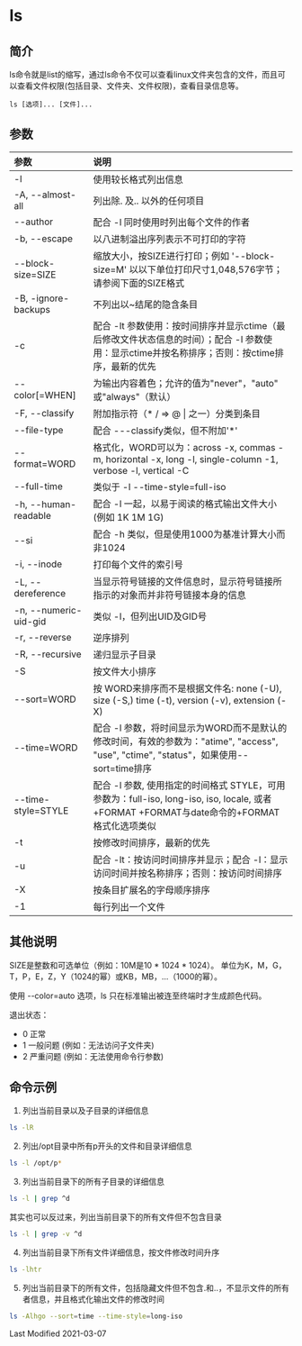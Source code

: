 # ls

## 简介

ls命令就是list的缩写，通过ls命令不仅可以查看linux文件夹包含的文件，而且可以查看文件权限(包括目录、文件夹、文件权限)，查看目录信息等。

```
ls [选项]... [文件]...
```

## 参数

参数 | 说明
:--- | :---
-l                    | 使用较长格式列出信息
-A, --almost-all      | 列出除. 及.. 以外的任何项目
--author              | 配合 -l 同时使用时列出每个文件的作者
-b, --escape          | 以八进制溢出序列表示不可打印的字符
--block-size=SIZE     | 缩放大小，按SIZE进行打印；例如 '--block-size=M' 以以下单位打印尺寸1,048,576字节；请参阅下面的SIZE格式
-B, -ignore-backups   | 不列出以~结尾的隐含条目
-c                    | 配合 -lt 参数使用：按时间排序并显示ctime（最后修改文件状态信息的时间）；配合 -l 参数使用：显示ctime并按名称排序；否则：按ctime排序，最新的优先
--color[=WHEN]        | 为输出内容着色；允许的值为"never"，"auto" 或"always"（默认）
-F, --classify        | 附加指示符（* / => @ \| 之一）分类到条目
--file-type           | 配合 ---classify类似，但不附加'*'
--format=WORD         | 格式化，WORD可以为：across -x, commas -m, horizontal -x, long -l, single-column -1, verbose -l, vertical -C
--full-time           | 类似于 -l --time-style=full-iso
-h, --human-readable  | 配合 -l 一起，以易于阅读的格式输出文件大小(例如 1K 1M 1G)
--si                  | 配合 -h 类似，但是使用1000为基准计算大小而非1024
-i, --inode           | 打印每个文件的索引号
-L, --dereference     | 当显示符号链接的文件信息时，显示符号链接所指示的对象而并非符号链接本身的信息
-n, --numeric-uid-gid | 类似 -l，但列出UID及GID号
-r, --reverse         | 逆序排列
-R, --recursive       | 递归显示子目录
-S                    | 按文件大小排序
--sort=WORD           | 按 WORD来排序而不是根据文件名: none (-U), size (-S,) time (-t), version (-v), extension (-X)
--time=WORD           | 配合 -l 参数，将时间显示为WORD而不是默认的修改时间，有效的参数为："atime", "access", "use", "ctime", "status"，如果使用--sort=time排序
--time-style=STYLE    | 配合 -l 参数, 使用指定的时间格式 STYLE，可用参数为：full-iso, long-iso, iso, locale, 或者+FORMAT +FORMAT与date命令的+FORMAT格式化选项类似
-t                    | 按修改时间排序，最新的优先
-u                    | 配合 -lt：按访问时间排序并显示；配合 -l：显示访问时间并按名称排序；否则：按访问时间排序
-X                    | 按条目扩展名的字母顺序排序
-1                    | 每行列出一个文件

## 其他说明

SIZE是整数和可选单位（例如：10M是10 * 1024 * 1024）。 单位为K，M，G，T，P，E，Z，Y（1024的幂）或KB，MB，...（1000的幂）。

使用 --color=auto 选项，ls 只在标准输出被连至终端时才生成颜色代码。

退出状态：
  * 0  正常
  * 1  一般问题 (例如：无法访问子文件夹)
  * 2  严重问题 (例如：无法使用命令行参数)

## 命令示例

1. 列出当前目录以及子目录的详细信息

```bash
ls -lR
```

2. 列出/opt目录中所有p开头的文件和目录详细信息

```bash
ls -l /opt/p*
```

3. 列出当前目录下的所有子目录的详细信息

```bash
ls -l | grep ^d
```

其实也可以反过来，列出当前目录下的所有文件但不包含目录

```bash
ls -l | grep -v ^d
```

4. 列出当前目录下所有文件详细信息，按文件修改时间升序

```bash
ls -lhtr
```

5. 列出当前目录下的所有文件，包括隐藏文件但不包含.和..，不显示文件的所有者信息，并且格式化输出文件的修改时间

```bash
ls -Alhgo --sort=time --time-style=long-iso
```

Last Modified 2021-03-07